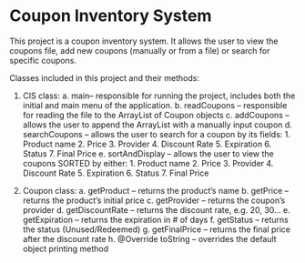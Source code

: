 # Coupon Inventory System
 
This project is a coupon inventory system. It allows the user to view the coupons file, add new coupons (manually or from a file) or search for specific coupons. 

Classes included in this project and their methods: 

1. CIS class:
	a. main– responsible for running the project, includes both the initial and main menu of the application.
	b. readCoupons – responsible for reading the file to the ArrayList of Coupon objects
	c. addCoupons – allows the user to append the ArrayList with a manually input coupon
	d. searchCoupons – allows the user to search for a coupon by its fields:
		1. Product name 
		2. Price
		3. Provider
		4. Discount Rate
		5. Expiration 
		6. Status
		7. Final Price
	e. sortAndDisplay – allows the user to view the coupons SORTED by either:
		1. Product name 
		2. Price
		3. Provider
		4. Discount Rate
		5. Expiration 
		6. Status
		7. Final Price

2. Coupon class:
	a. getProduct – returns the product’s name
	b. getPrice – returns the product’s initial price
	c. getProvider – returns the coupon’s provider
	d. getDiscountRate – returns the discount rate, e.g. 20, 30...
	e. getExpiration – returns the expiration in # of days
	f. getStatus – returns the status (Unused/Redeemed)
	g. getFinalPrice – returns the final price after the discount rate
	h. @Override toString – overrides the default object printing method